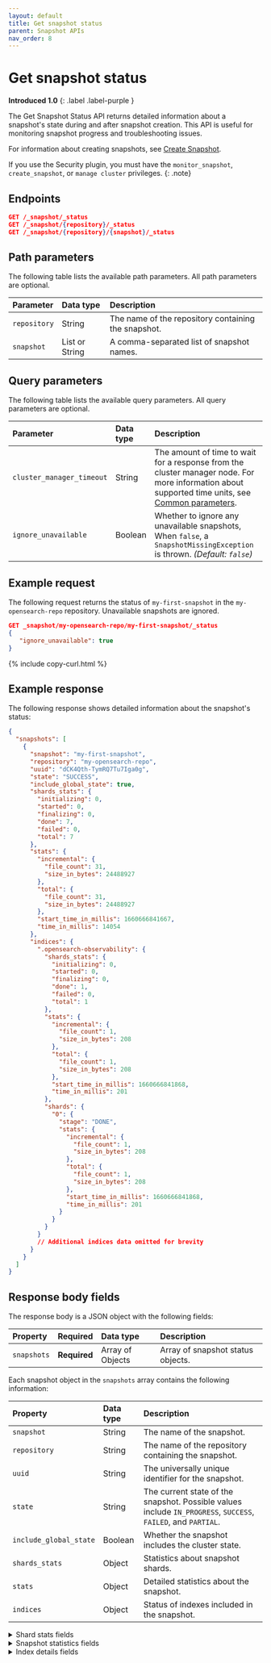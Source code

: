 ```yaml
---
layout: default
title: Get snapshot status
parent: Snapshot APIs
nav_order: 8
---
```


# Get snapshot status
**Introduced 1.0**
{: .label .label-purple }

The Get Snapshot Status API returns detailed information about a snapshot's state during and after snapshot creation. This API is useful for monitoring snapshot progress and troubleshooting issues.

For information about creating snapshots, see [Create Snapshot]({{site.url}}{{site.baseurl}}/api-reference/snapshots/create-snapshot).

If you use the Security plugin, you must have the `monitor_snapshot`, `create_snapshot`, or `manage cluster` privileges.
{: .note}


<!-- spec_insert_start
api: snapshot.status
component: endpoints
-->
## Endpoints
```json
GET /_snapshot/_status
GET /_snapshot/{repository}/_status
GET /_snapshot/{repository}/{snapshot}/_status
```
<!-- spec_insert_end -->


<!-- spec_insert_start
api: snapshot.status
component: path_parameters
-->
## Path parameters

The following table lists the available path parameters. All path parameters are optional.

| Parameter | Data type | Description |
| :--- | :--- | :--- |
| `repository` | String | The name of the repository containing the snapshot. |
| `snapshot` | List or String | A comma-separated list of snapshot names. |

<!-- spec_insert_end -->

<!-- spec_insert_start
api: snapshot.status
component: query_parameters
include_deprecated: false
-->
## Query parameters

The following table lists the available query parameters. All query parameters are optional.

| Parameter | Data type | Description |
| :--- | :--- | :--- |
| `cluster_manager_timeout` | String | The amount of time to wait for a response from the cluster manager node. For more information about supported time units, see [Common parameters]({{site.url}}{{site.baseurl}}/api-reference/common-parameters/#time-units). |
| `ignore_unavailable` | Boolean | Whether to ignore any unavailable snapshots, When `false`, a `SnapshotMissingException` is thrown. _(Default: `false`)_ |

<!-- spec_insert_end -->

## Example request

The following request returns the status of `my-first-snapshot` in the `my-opensearch-repo` repository. Unavailable snapshots are ignored.

````json
GET _snapshot/my-opensearch-repo/my-first-snapshot/_status
{
   "ignore_unavailable": true 
}
````
{% include copy-curl.html %}

## Example response

The following response shows detailed information about the snapshot's status:

```json
{
  "snapshots": [
    {
      "snapshot": "my-first-snapshot",
      "repository": "my-opensearch-repo",
      "uuid": "dCK4Qth-TymRQ7Tu7Iga0g",
      "state": "SUCCESS",
      "include_global_state": true,
      "shards_stats": {
        "initializing": 0,
        "started": 0,
        "finalizing": 0,
        "done": 7,
        "failed": 0,
        "total": 7
      },
      "stats": {
        "incremental": {
          "file_count": 31,
          "size_in_bytes": 24488927
        },
        "total": {
          "file_count": 31,
          "size_in_bytes": 24488927
        },
        "start_time_in_millis": 1660666841667,
        "time_in_millis": 14054
      },
      "indices": {
        ".opensearch-observability": {
          "shards_stats": {
            "initializing": 0,
            "started": 0,
            "finalizing": 0,
            "done": 1,
            "failed": 0,
            "total": 1
          },
          "stats": {
            "incremental": {
              "file_count": 1,
              "size_in_bytes": 208
            },
            "total": {
              "file_count": 1,
              "size_in_bytes": 208
            },
            "start_time_in_millis": 1660666841868,
            "time_in_millis": 201
          },
          "shards": {
            "0": {
              "stage": "DONE",
              "stats": {
                "incremental": {
                  "file_count": 1,
                  "size_in_bytes": 208
                },
                "total": {
                  "file_count": 1,
                  "size_in_bytes": 208
                },
                "start_time_in_millis": 1660666841868,
                "time_in_millis": 201
              }
            }
          }
        }
        // Additional indices data omitted for brevity
      }
    }
  ]
}
```

## Response body fields

The response body is a JSON object with the following fields:

| Property | Required | Data type | Description |
| :--- | :--- | :--- | :--- |
| `snapshots` | **Required** | Array of Objects | Array of snapshot status objects. |

Each snapshot object in the `snapshots` array contains the following information:

| Property | Data type | Description |
| :--- | :--- | :--- |
| `snapshot` | String | The name of the snapshot. |
| `repository` | String | The name of the repository containing the snapshot. |
| `uuid` | String | The universally unique identifier for the snapshot. |
| `state` | String | The current state of the snapshot. Possible values include `IN_PROGRESS`, `SUCCESS`, `FAILED`, and `PARTIAL`. |
| `include_global_state` | Boolean | Whether the snapshot includes the cluster state. |
| `shards_stats` | Object | Statistics about snapshot shards. |
| `stats` | Object | Detailed statistics about the snapshot. |
| `indices` | Object | Status of indexes included in the snapshot. |

<details markdown="block">
  <summary>
    Shard stats fields
  </summary>
  {: .text-delta}

The `shards_stats` object contains the following fields:

| Property | Data type | Description |
| :--- | :--- | :--- |
| `initializing` | Integer | The number of shards in the initial stage of being stored in the repository. |
| `started` | Integer | The number of shards that have started but not completed storing data. |
| `finalizing` | Integer | The number of shards in the finalizing stage of being stored. |
| `done` | Integer | The number of shards successfully stored in the repository. |
| `failed` | Integer | The number of shards that failed to be stored in the repository. |
| `total` | Integer | The total number of shards in the snapshot. |

</details>

<details markdown="block">
  <summary>
    Snapshot statistics fields
  </summary>
  {: .text-delta}

The `stats` object contains the following fields:

| Property | Data type | Description |
| :--- | :--- | :--- |
| `incremental` | Object | Statistics about incremental snapshot data, including `file_count` and `size_in_bytes`. |
| `total` | Object | Statistics about total snapshot data, including `file_count` and `size_in_bytes`. |
| `start_time_in_millis` | Integer | The time (in milliseconds) when the snapshot process began. |
| `time_in_millis` | Integer | Total time (in milliseconds) the snapshot process took. |

</details>

<details markdown="block">
  <summary>
    Index details fields
  </summary>
  {: .text-delta}

For each index in the `indices` object, the response includes:

| Property | Data type | Description |
| :--- | :--- | :--- |
| `shards_stats` | Object | Statistics about index shards, including counts for various states. |
| `stats` | Object | Detailed statistics about the index snapshot. |
| `shards` | Object | Information about individual shards, including their stage and statistics. |

</details>




